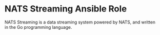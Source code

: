 # NATS Streaming Ansible Role

NATS Streaming is a data streaming system powered by NATS, and written in the Go programming language.

